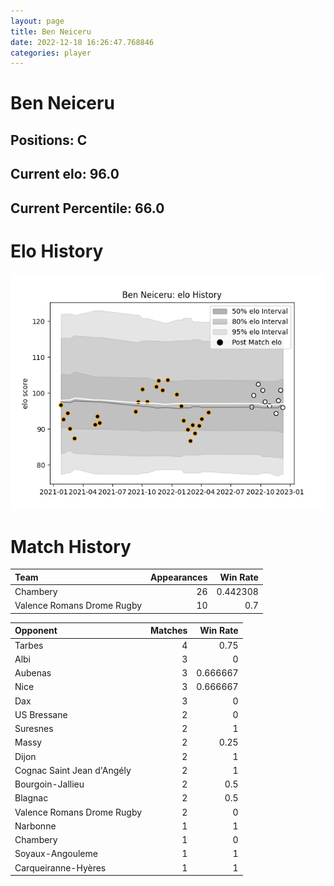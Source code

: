 ```yaml
---  
layout: page  
title: Ben Neiceru  
date: 2022-12-18 16:26:47.768846  
categories: player  
---
```

# Ben Neiceru

## Positions: C

## Current elo: 96.0

## Current Percentile: 66.0

# Elo History


![elo history](history_BenNeiceru.png)
# Match History


| Team                       |   Appearances |   Win Rate |
|:---------------------------|--------------:|-----------:|
| Chambery                   |            26 |   0.442308 |
| Valence Romans Drome Rugby |            10 |   0.7      |

| Opponent                   |   Matches |   Win Rate |
|:---------------------------|----------:|-----------:|
| Tarbes                     |         4 |   0.75     |
| Albi                       |         3 |   0        |
| Aubenas                    |         3 |   0.666667 |
| Nice                       |         3 |   0.666667 |
| Dax                        |         3 |   0        |
| US Bressane                |         2 |   0        |
| Suresnes                   |         2 |   1        |
| Massy                      |         2 |   0.25     |
| Dijon                      |         2 |   1        |
| Cognac Saint Jean d'Angély |         2 |   1        |
| Bourgoin-Jallieu           |         2 |   0.5      |
| Blagnac                    |         2 |   0.5      |
| Valence Romans Drome Rugby |         2 |   0        |
| Narbonne                   |         1 |   1        |
| Chambery                   |         1 |   0        |
| Soyaux-Angouleme           |         1 |   1        |
| Carqueiranne-Hyères        |         1 |   1        |